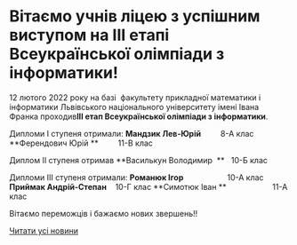 # Вітаємо учнів ліцею з успішним виступом на ІІІ етапі Всеукраїнської олімпіади з інформатики!

12 лютого 2022 року на базі  факультету прикладної математики і інформатики Львівського національного університету імені Івана Франка проходив**ІІІ етап Всеукраїнської олімпіади з інформатики**.

Дипломи I ступеня отримали:
**Мандзик Лев-Юрій**         8-А клас
**Ферендович Юрій **         11-В клас

Диплом II ступеня отримав
**Василькун Володимир  **   10-Б клас

Дипломи III ступеня отримали:
**Романюк Ігор**                    10-А клас
**Приймак Андрій-Степан**    10-Г клас
**Симотюк Іван **                     11-А клас

Вітаємо переможців і бажаємо нових звершень!!

[Читати усі новини](/news)

